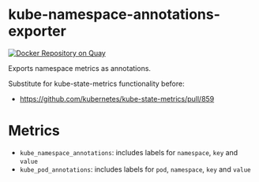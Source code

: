 # kube-namespace-annotations-exporter

[![Docker Repository on Quay](https://quay.io/repository/utilitywarehouse/kube-namespace-annotations-exporter/status "Docker Repository on Quay")](https://quay.io/repository/utilitywarehouse/kube-namespace-annotations-exporter)

Exports namespace metrics as annotations.

Substitute for kube-state-metrics functionality before:
- https://github.com/kubernetes/kube-state-metrics/pull/859

# Metrics

- `kube_namespace_annotations`: includes labels for `namespace`, `key` and `value`
- `kube_pod_annotations`: includes labels for `pod`, `namespace`, `key` and `value`

